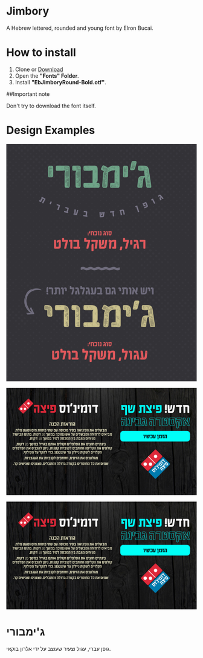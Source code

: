 # Jimbory
A Hebrew lettered, rounded and young font by Elron Bucai.

# How to install
1. Clone or [Download](https://github.com/elron/Jimbory/archive/master.zip)
2. Open the **"Fonts" Folder**.
3. Install **"EbJimboryRound-Bold.otf"**.

##Important note

Don't try to download the font itself.


# Design Examples


![alt text](/Examples/ebjimbory.png "EbJimbory009bold.otf")


![alt text](/Examples/EbJimbori2.jpg "EbJimboryRound-Bold.otf")


![alt text][id]

[id]: /Examples/EbJimbori2.jpg "EbJimboryRound-Bold.otf"


# ג'ימבורי
גופן עברי, עגול וצעיר שעוצב על ידי אלרון בוקאי.